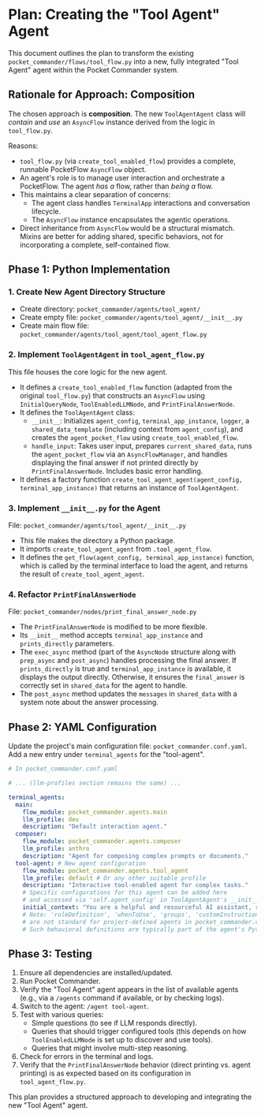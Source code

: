 # Plan: Creating the "Tool Agent" Agent

This document outlines the plan to transform the existing `pocket_commander/flows/tool_flow.py` into a new, fully integrated "Tool Agent" agent within the Pocket Commander system.

## Rationale for Approach: Composition

The chosen approach is **composition**. The new `ToolAgentAgent` class will *contain* and *use* an `AsyncFlow` instance derived from the logic in `tool_flow.py`.

Reasons:
-   `tool_flow.py` (via `create_tool_enabled_flow`) provides a complete, runnable PocketFlow `AsyncFlow` object.
-   An agent's role is to manage user interaction and orchestrate a PocketFlow. The agent *has a* flow, rather than *being a* flow.
-   This maintains a clear separation of concerns:
    -   The agent class handles `TerminalApp` interactions and conversation lifecycle.
    -   The `AsyncFlow` instance encapsulates the agentic operations.
-   Direct inheritance from `AsyncFlow` would be a structural mismatch. Mixins are better for adding shared, specific behaviors, not for incorporating a complete, self-contained flow.

## Phase 1: Python Implementation

### 1. Create New Agent Directory Structure
-   Create directory: `pocket_commander/agents/tool_agent/`
-   Create empty file: `pocket_commander/agents/tool_agent/__init__.py`
-   Create main flow file: `pocket_commander/agents/tool_agent/tool_agent_flow.py`

### 2. Implement `ToolAgentAgent` in `tool_agent_flow.py`

This file houses the core logic for the new agent.
-   It defines a `create_tool_enabled_flow` function (adapted from the original `tool_flow.py`) that constructs an `AsyncFlow` using `InitialQueryNode`, `ToolEnabledLLMNode`, and `PrintFinalAnswerNode`.
-   It defines the `ToolAgentAgent` class:
    -   `__init__`: Initializes `agent_config`, `terminal_app_instance`, `logger`, a `shared_data_template` (including context from `agent_config`), and creates the `agent_pocket_flow` using `create_tool_enabled_flow`.
    -   `handle_input`: Takes user input, prepares `current_shared_data`, runs the `agent_pocket_flow` via an `AsyncFlowManager`, and handles displaying the final answer if not printed directly by `PrintFinalAnswerNode`. Includes basic error handling.
-   It defines a factory function `create_tool_agent_agent(agent_config, terminal_app_instance)` that returns an instance of `ToolAgentAgent`.

### 3. Implement `__init__.py` for the Agent
File: `pocket_commander/agents/tool_agent/__init__.py`
-   This file makes the directory a Python package.
-   It imports `create_tool_agent_agent` from `.tool_agent_flow`.
-   It defines the `get_flow(agent_config, terminal_app_instance)` function, which is called by the terminal interface to load the agent, and returns the result of `create_tool_agent_agent`.

### 4. Refactor `PrintFinalAnswerNode`
File: `pocket_commander/nodes/print_final_answer_node.py`
-   The `PrintFinalAnswerNode` is modified to be more flexible.
-   Its `__init__` method accepts `terminal_app_instance` and `prints_directly` parameters.
-   The `exec_async` method (part of the `AsyncNode` structure along with `prep_async` and `post_async`) handles processing the final answer. If `prints_directly` is true and `terminal_app_instance` is available, it displays the output directly. Otherwise, it ensures the `final_answer` is correctly set in `shared_data` for the agent to handle.
-   The `post_async` method updates the `messages` in `shared_data` with a system note about the answer processing.

## Phase 2: YAML Configuration

Update the project's main configuration file: `pocket_commander.conf.yaml`. Add a new entry under `terminal_agents` for the "tool-agent".

```yaml
# In pocket_commander.conf.yaml

# ... (llm-profiles section remains the same) ...

terminal_agents:
  main:
    flow_module: pocket_commander.agents.main
    llm_profile: dev
    description: "Default interaction agent."
  composer:
    flow_module: pocket_commander.agents.composer
    llm_profile: anthro
    description: "Agent for composing complex prompts or documents."
  tool-agent: # New agent configuration
    flow_module: pocket_commander.agents.tool_agent
    llm_profile: default # Or any other suitable profile
    description: "Interactive tool-enabled agent for complex tasks."
    # Specific configurations for this agent can be added here
    # and accessed via 'self.agent_config' in ToolAgentAgent's __init__
    initial_context: "You are a helpful and resourceful AI assistant, ready to use tools."
    # Note: 'roleDefinition', 'whenToUse', 'groups', 'customInstructions' as seen in .rooagents
    # are not standard for project-defined agents in pocket_commander.conf.yaml.
    # Such behavioral definitions are typically part of the agent's Python logic or its LLM prompts.
```

## Phase 3: Testing

1.  Ensure all dependencies are installed/updated.
2.  Run Pocket Commander.
3.  Verify the "Tool Agent" agent appears in the list of available agents (e.g., via a `/agents` command if available, or by checking logs).
4.  Switch to the agent: `/agent tool-agent`.
5.  Test with various queries:
    -   Simple questions (to see if LLM responds directly).
    -   Queries that should trigger configured tools (this depends on how `ToolEnabledLLMNode` is set up to discover and use tools).
    -   Queries that might involve multi-step reasoning.
6.  Check for errors in the terminal and logs.
7.  Verify that the `PrintFinalAnswerNode` behavior (direct printing vs. agent printing) is as expected based on its configuration in `tool_agent_flow.py`.

This plan provides a structured approach to developing and integrating the new "Tool Agent" agent.